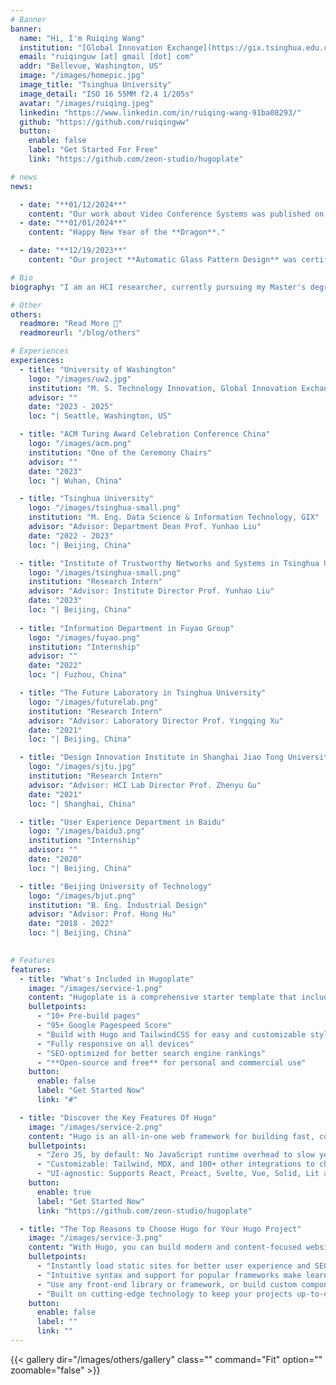 ```yaml
---
# Banner
banner:
  name: "Hi, I'm Ruiqing Wang"
  institution: "[Global Innovation Exchange](https://gix.tsinghua.edu.cn/)"
  email: "ruiqinguw [at] gmail [dot] com"
  addr: "Bellevue, Washington, US"
  image: "/images/homepic.jpg"
  image_title: "Tsinghua University"
  image_detail: "ISO 16 55MM f2.4 1/205s"
  avatar: "/images/ruiqing.jpeg"
  linkedin: "https://www.linkedin.com/in/ruiqing-wang-91ba08293/"
  github: "https://github.com/ruiqingww"
  button:
    enable: false
    label: "Get Started For Free"
    link: "https://github.com/zeon-studio/hugoplate"

# news
news:

  - date: "**01/12/2024**"
    content: "Our work about Video Conference Systems was published on **IEEE Transactions on Consumer Electronics**."
  - date: "**01/01/2024**"
    content: "Happy New Year of the **Dragon**."

  - date: "**12/19/2023**"
    content: "Our project **Automatic Glass Pattern Design** was certified by **Chinese Institute of Electronics**."

# Bio
biography: "I am an HCI researcher, currently pursuing my Master's degree in Data Science and Information Technology at [Global Innovation Exchange (GIX)](https://gix.uw.edu/program/dual-degree/). Drawing inspiration from Artificial Intelligence and Mixed Reality, I designed a collaborative system that seamlessly integrates the virtual and the real world and proposed AI models to facilitate interactions between humans and devices, aiming to enhance health and overall well-being."

# Other
others: 
  readmore: "Read More 👀"
  readmoreurl: "/blog/others"

# Experiences
experiences:
  - title: "University of Washington"
    logo: "/images/uw2.jpg"
    institution: "M. S. Technology Innovation, Global Innovation Exchange (GIX)"
    advisor: ""
    date: "2023 - 2025"
    loc: "| Seattle, Washington, US"

  - title: "ACM Turing Award Celebration Conference China"
    logo: "/images/acm.png"
    institution: "One of the Ceremony Chairs"
    advisor: ""
    date: "2023"
    loc: "| Wuhan, China"

  - title: "Tsinghua University"
    logo: "/images/tsinghua-small.png"
    institution: "M. Eng. Data Science & Information Technology, GIX"
    advisor: "Advisor: Department Dean Prof. Yunhao Liu"
    date: "2022 - 2023"
    loc: "| Beijing, China"

  - title: "Institute of Trustworthy Networks and Systems in Tsinghua University"
    logo: "/images/tsinghua-small.png"
    institution: "Research Intern"
    advisor: "Advisor: Institute Director Prof. Yunhao Liu"
    date: "2023"
    loc: "| Beijing, China"
  
  - title: "Information Department in Fuyao Group"
    logo: "/images/fuyao.png"
    institution: "Internship"
    advisor: ""
    date: "2022"
    loc: "| Fuzhou, China"

  - title: "The Future Laboratory in Tsinghua University"
    logo: "/images/futurelab.png"
    institution: "Research Intern"
    advisor: "Advisor: Laboratory Director Prof. Yingqing Xu"
    date: "2021"
    loc: "| Beijing, China"

  - title: "Design Innovation Institute in Shanghai Jiao Tong University"
    logo: "/images/sjtu.jpg"
    institution: "Research Intern"
    advisor: "Advisor: HCI Lab Director Prof. Zhenyu Gu"
    date: "2021"
    loc: "| Shanghai, China"

  - title: "User Experience Department in Baidu"
    logo: "/images/baidu3.png"
    institution: "Internship"
    advisor: ""
    date: "2020"
    loc: "| Beijing, China"

  - title: "Beijing University of Technology"
    logo: "/images/bjut.png"
    institution: "B. Eng. Industrial Design"
    advisor: "Advisor: Prof. Hong Hu"
    date: "2018 - 2022"
    loc: "| Beijing, China"
    

# Features
features:
  - title: "What's Included in Hugoplate"
    image: "/images/service-1.png"
    content: "Hugoplate is a comprehensive starter template that includes everything you need to get started with your Hugo project. What's Included in Hugoplate"
    bulletpoints:
      - "10+ Pre-build pages"
      - "95+ Google Pagespeed Score"
      - "Build with Hugo and TailwindCSS for easy and customizable styling"
      - "Fully responsive on all devices"
      - "SEO-optimized for better search engine rankings"
      - "**Open-source and free** for personal and commercial use"
    button:
      enable: false
      label: "Get Started Now"
      link: "#"

  - title: "Discover the Key Features Of Hugo"
    image: "/images/service-2.png"
    content: "Hugo is an all-in-one web framework for building fast, content-focused websites. It offers a range of exciting features for developers and website creators. Some of the key features are:"
    bulletpoints:
      - "Zero JS, by default: No JavaScript runtime overhead to slow you down."
      - "Customizable: Tailwind, MDX, and 100+ other integrations to choose from."
      - "UI-agnostic: Supports React, Preact, Svelte, Vue, Solid, Lit and more."
    button:
      enable: true
      label: "Get Started Now"
      link: "https://github.com/zeon-studio/hugoplate"

  - title: "The Top Reasons to Choose Hugo for Your Hugo Project"
    image: "/images/service-3.png"
    content: "With Hugo, you can build modern and content-focused websites without sacrificing performance or ease of use."
    bulletpoints:
      - "Instantly load static sites for better user experience and SEO."
      - "Intuitive syntax and support for popular frameworks make learning and using Hugo a breeze."
      - "Use any front-end library or framework, or build custom components, for any project size."
      - "Built on cutting-edge technology to keep your projects up-to-date with the latest web standards."
    button:
      enable: false
      label: ""
      link: ""
---
```


{{< gallery dir="/images/others/gallery" class="" command="Fit" option="" zoomable="false" >}}